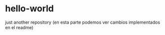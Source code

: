 # hello-world
just another repository
(en esta parte podemos ver cambios implementados en el readme)
